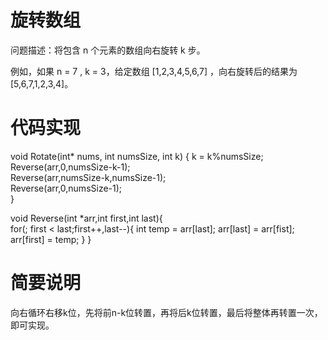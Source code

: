 # 旋转数组
问题描述：将包含 n 个元素的数组向右旋转 k 步。

例如，如果  n = 7 ,  k = 3，给定数组  [1,2,3,4,5,6,7]  ，向右旋转后的结果为 [5,6,7,1,2,3,4]。

# 代码实现
void Rotate(int* nums, int numsSize, int k) {
      k = k%numsSize;  
      Reverse(arr,0,numsSize-k-1);          
      Reverse(arr,numsSize-k,numsSize-1);          
      Reverse(arr,0,numsSize-1);  
}

void Reverse(int *arr,int first,int last){      
    for(; first < last;first++,last--){
           int temp = arr[last];
           arr[last] = arr[fist];
           arr[first] = temp;
      }
}

# 简要说明
向右循环右移k位，先将前n-k位转置，再将后k位转置，最后将整体再转置一次，即可实现。
